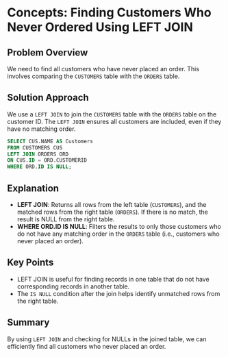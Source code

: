 # Concepts: Finding Customers Who Never Ordered Using LEFT JOIN

## Problem Overview

We need to find all customers who have never placed an order. This involves comparing the `CUSTOMERS` table with the `ORDERS` table.

## Solution Approach

We use a `LEFT JOIN` to join the `CUSTOMERS` table with the `ORDERS` table on the customer ID. The `LEFT JOIN` ensures all customers are included, even if they have no matching order.

```sql
SELECT CUS.NAME AS Customers
FROM CUSTOMERS CUS
LEFT JOIN ORDERS ORD
ON CUS.ID = ORD.CUSTOMERID
WHERE ORD.ID IS NULL;
```

## Explanation

- **LEFT JOIN**: Returns all rows from the left table (`CUSTOMERS`), and the matched rows from the right table (`ORDERS`). If there is no match, the result is NULL from the right table.
- **WHERE ORD.ID IS NULL**: Filters the results to only those customers who do not have any matching order in the `ORDERS` table (i.e., customers who never placed an order).

## Key Points

- LEFT JOIN is useful for finding records in one table that do not have corresponding records in another table.
- The `IS NULL` condition after the join helps identify unmatched rows from the right table.

## Summary

By using `LEFT JOIN` and checking for NULLs in the joined table, we can efficiently find all customers who never placed an order.
